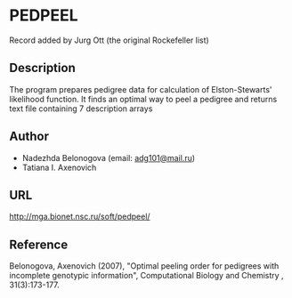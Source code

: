 # PEDPEEL
Record added by Jurg Ott (the original Rockefeller list)

## Description
The program prepares pedigree data for calculation of Elston-Stewarts' likelihood function. It finds an optimal way to peel a pedigree and returns text file containing 7 description arrays

## Author
* Nadezhda Belonogova (email: adg101@mail.ru)
* Tatiana I. Axenovich

## URL
http://mga.bionet.nsc.ru/soft/pedpeel/

## Reference
Belonogova, Axenovich (2007), "Optimal peeling order for pedigrees with incomplete genotypic information", Computational Biology and Chemistry , 31(3):173-177.